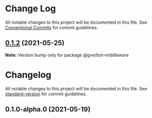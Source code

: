 # Change Log

All notable changes to this project will be documented in this file.
See [Conventional Commits](https://conventionalcommits.org) for commit guidelines.

## [0.1.2](https://www-github.cisco.com/matnorri/essentials/compare/@gve/bot-middleware@0.1.2-alpha.0...@gve/bot-middleware@0.1.2) (2021-05-25)

**Note:** Version bump only for package @gve/bot-middleware





# Changelog

All notable changes to this project will be documented in this file. See [standard-version](https://github.com/conventional-changelog/standard-version) for commit guidelines.

## 0.1.0-alpha.0 (2021-05-19)
